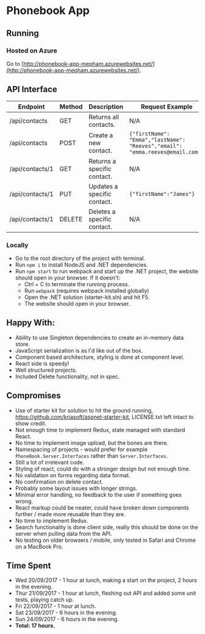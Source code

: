 # Phonebook App

## Running

### Hosted on Azure
Go to [http://phonebook-app-mepham.azurewebsites.net/](http://phonebook-app-mepham.azurewebsites.net/).

## API Interface

| Endpoint        | Method | Description                 | Request Example                                                               | Response Example                                                                      |
|-----------------|--------|-----------------------------|-------------------------------------------------------------------------------|---------------------------------------------------------------------------------------|
| /api/contacts   | GET    | Returns all contacts.       | N/A                                                                           | `[{"id":1,"firstName":"John","lastName":"Smith"}]`                                    |
| /api/contacts   | POST   | Create a new contact.       | `{"firstName": "Emma","lastName": "Reeves","email": "emma.reeves@email.com"}` | `{"id": 2,"firstName": "Emma","lastName": "Reeves","email": "emma.reeves@email.com"}` |
| /api/contacts/1 | GET    | Returns a specific contact. | N/A                                                                           | `{"id": 2,"firstName": "Emma","lastName": "Reeves","email": "emma.reeves@email.com"}` |
| /api/contacts/1 | PUT    | Updates a specific contact. | `{"firstName":"James"}`                                                       | `{"id":1,"firstName":"James","lastName":"Smith"}`                                     |
| /api/contacts/1 | DELETE | Deletes a specific contact. | N/A                                                                           | N/A                                                                                   |

### Locally
* Go to the root directory of the project with terminal.
* Run `npm i` to install NodeJS and .NET dependencies.
* Run `npm start` to run webpack and start up the .NET project, the website should open in your browser. If it doesn't:
  * Ctrl + C to terminate the running process.
  * Run `webpack` (requires webpack installed globally)
  * Open the .NET solution (starter-kit.sln) and hit F5.
  * The website should open in your browser.

## Happy With:
* Ability to use Singleton dependencies to create an in-memory data store.
* JavaScript serialization is as I'd like out of the box.
* Component based architecture, styling is done at component level.
* React side is speedy!
* Well structured projects.
* Included Delete functionality, not in spec.

## Compromises

* Use of starter kit for solution to hit the ground running, https://github.com/kriasoft/aspnet-starter-kit, LICENSE.txt left intact to show credit.
* Not enough time to implement Redux, state managed with standard React.
* No time to implement image upload, but the bones are there.
* Namespacing of projects - would prefer for example `PhoneBook.Server.Interfaces` rather than `Server.Interfaces`.
* Still a lot of irrelevant code.
* Styling of react, could do with a stronger design but not enough time.
* No validation on forms regarding data format.
* No confirmation on delete contact.
* Probably some layout issues with longer strings.
* Minimal error handling, no feedback to the user if something goes wrong.
* React markup could be neater, could have broken down components further / made more reusable than they are.
* No time to implement Redux.
* Search functionality is done client side, really this should be done on the server when pulling data from the API.
* No testing on older browsers / mobile, only tested in Safari and Chrome on a MacBook Pro.

## Time Spent
* Wed 20/09/2017 - 1 hour at lunch, making a start on the project, 2 hours in the evening.
* Thur 21/09/2017 - 1 hour at lunch, fleshing out API and added some unit tests, playing catch up.
* Fri 22/09/2017 - 1 hour at lunch.
* Sat 23/09/2017 - 6 hours in the evening.
* Sun 24/09/2017 - 6 hours in the evening.
* **Total: 17 hours.**
